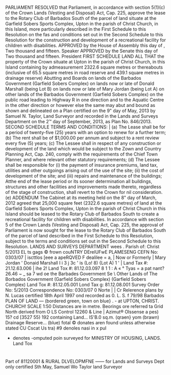 PARLIAMENT
RESOLVED that Parliament, in accordance with section 5(1)(c) of the Crown Lands (Vesting and Disposal) Act, Cap. 225, approve the lease to the Rotary Club of Barbados South of the parcel of land situate at the Garfield Sobers Sports Complex, Upton in the parish of Christ Church, in this Island, more particularly described in the First Schedule to this Resolution on the fas and conditions set out in the Second Schedule to this Resolution for the construction and development of a recreational facility for children with disabilities.
APPROVED by the House of Assembly this
day of
, Two thousand and fifteen.
Speaker
APPROVED by the Senate this
day of
Two thousand and fifteen.
President
FIRST SCHEDULE
LAND
ALL THAT the property of the Crown situate at Upton in the parish of Christ Church, in this Island containing by admeasurement 2322.6 square metres or thereabouts (inclusive of 65.5 square metres in road reserve and 439.1 square metres in drainage reserve) Abutting and Boards on lands of the Barbados Government (Garfield Sobers Complex) on lands now or late of Donald Marshall (being Lot B) on lands now or late of Mary Jordan (being Lot A) on other lands of the Barbados Government (Garfield Sobers Complex) on the public road leading to Highway R in one direction and to the Aquatic Centre in the other direction or however else the same may abut and bound as shown and delineated on a Plan certified on the 9" day of May, 2013 by Samuel N. Taylor, Land Surveyor and recorded in the Lands and Surveys Department on the 2™ day of September, 2013, as Plan No. 846/2013.
SECOND SCHEDULE
TERMS AND CONDITIONS: |
(a) The Lease shall be for a period of twenty-five (25) years with an option to renew for a further term;
(b) The rent shall be of $1,000.00 per annum and subject to a rent review every five (5) years;
(c) The Lessee shall in respect of any construction or development of the land which would be subject to the Zown and Country Planning Act, Cap. 240, comply with the requirements of the Chief Town Planner, and where relevant other statutory requirements;
(d) The Lessee shall be responsible for
(i) the payment of insurance premiums, land tax, utilities and other outgoings arising out of the use of the site;
(ii) the cost of development of the site; and
(iii) repairs and maintenance of the buildings;
Atthe end of the lease period or its sooner determination all buildings, structures and other facilities and improvements made thereto, regardless of the stage of construction, shall revert to the Crown for nil consideration.
(e)
ADDENDUM
The Cabinet at its meeting held on the 8" day of March, 2012 agreed that 25,000 square feet (2322.6 square metres) of land at the Garfield Sobers Sports Complex, Upton in the parish of Christ Church in this Island should be leased to the Rotary Club of Barbados South to create a recreational facility for children with disabilities.
In accordance with section 5 of the Crown Lands (Vesting and Disposal) Act, Cap. 225, the approval of Parliament is now sought for the lease to the Rotary Club of Barbados South of the parcel of land described in the First Schedule to this Resolution, subject to the terms and conditions set out in the Second Schedule to this Resolution.
LANDS AND SURVEYS DEPARTMENT
wees . Parish of: Christ 5/2013 EL ts gags © frown couNTRY DErelUFwE PLAMESENG CEFN No: 0303/07 | iscttlos [eee a apeRQVED F dealilee = a, | Now or Formerly | Mary Jordan ' Donaid Marshall I i 3 j 3c ' is (Lo! 8) {Lot A) 1 ' | Land Tax #: 21.12.63.006 | ihe 2! Land Tox #: 81.12.03.097 8 1 1 : A « ° Tyas = a pat nant? 26.46 ~ _ sa 7 wd oe the Barbades Government Se \ Other Lands of The Borbados Government (Garfield Sobers Complex) (Garfield Sobers Complex) Land Tox #: 81.12.05.001 Lond Tax g: 81.12.08.001
Survey Order No: 5/2013 Correspondence No: 0303/07
0
Norte
| |
Cr
Relerence plans by
N. Lucas certified 18th April 1997 ond recorded as 0. L. S. f 79/98
Barbados
PLAN OF LAND — (bordered green, town on blue}
. - at UPTON, CHRIST. CHURCH!
SCALE
1:50
Distances are in metre. Beorings ore referred ta Grid North derived from O LS Control 12260 &
Line | Azimut® Olssense a pes) 15? cd [3527 55) 192
containing Land... IS'B.0 sq.m. (qraen} yom (brawn) Drainage Reserve... (blue) fotal
© donates aren found unless atherwise stated
CU Cscat Us tra)
#9 denoles nasi in x pul
* denotes -omputed poin
surveyed for MINISTRY OF HOUSING, LANDS.
Land Tox
#
Part of 81120001
& RURAL DLVELOPMFNE
——
for Lands and Surveys Dept only
certified
Sth
May,
Samuel Wo Taylor land Surveyor
